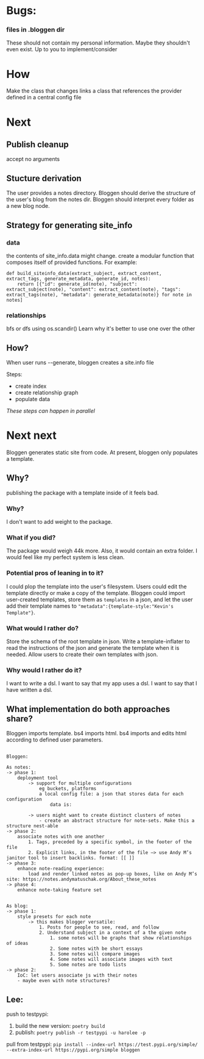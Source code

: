 # Bugs:

### files in .bloggen dir

These should not contain my personal information.
Maybe they shouldn't even exist.
Up to you to implement/consider

# How

Make the class that changes links a class that references the provider defined in a central config file

# Next

## Publish cleanup

accept no arguments

## Stucture derivation

The user provides a notes directory.
Bloggen should derive the structure of the user's blog from the notes dir.
Bloggen should interpret every folder as a new blog node.

## Strategy for generating site_info

### data

the contents of site_info.data might change.
create a modular function that composes itself of provided functions. For example:

```
def build_siteinfo_data(extract_subject, extract_content, extract_tags, generate_metadata, generate_id, notes):
	return [{"id": generate_id(note), "subject": extract_subject(note), "content": extract_content(note), "tags": extract_tags(note), "metadata": generate_metadata(note)} for note in notes]
```

### relationships

bfs or dfs using os.scandir()
Learn why it's better to use one over the other

## How?

When user runs --generate, bloggen creates a site.info file

Steps:

- create index
- create relationship graph
- populate data

_These steps can happen in parallel_

# Next next

Bloggen generates static site from code. At present, bloggen only populates a template.

## Why?

publishing the package with a template inside of it feels bad.

### Why?

I don't want to add weight to the package.

### What if you did?

The package would weigh 44k more. Also, it would contain an extra folder. I would feel like my perfect system is less clean.

### Potential pros of leaning in to it?

I could plop the template into the user's filesystem. Users could edit the template directly or make a copy of the template. Bloggen could import user-created templates, store them as `templates` in a json, and let the user add their template names to `"metadata":{template-style:"Kevin's Template"}`.

### What would I rather do?

Store the schema of the root template in json. Write a template-inflater to read the instructions of the json and generate the template when it is needed. Allow users to create their own templates with json.

### Why would I rather do it?

I want to write a dsl. I want to say that my app uses a dsl. I want to say that I have written a dsl.

## What implementation do both approaches share?

Bloggen imports template. bs4 imports html. bs4 imports and edits html according to defined user parameters.

##

```
Bloggen:

As notes:
-> phase 1:
	deployment tool
		-> support for multiple configurations
			eg buckets, platforms
			a local config file: a json that stores data for each configuration
				data is:

		-> users might want to create distinct clusters of notes
			- create an abstract structure for note-sets. Make this a structure nest-able
-> phase 2:
	associate notes with one another
		1. Tags, preceded by a specific symbol, in the footer of the file
		2. Explicit links, in the footer of the file —> use Andy M’s janitor tool to insert backlinks. format: [[ ]]
-> phase 3:
	enhance note-reading experience:
		load and render linked notes as pop-up boxes, like on Andy M’s site: https://notes.andymatuschak.org/About_these_notes
-> phase 4:
	enhance note-taking feature set


As blog:
-> phase 1:
	style presets for each note
		-> this makes blogger versatile:
			1. Posts for people to see, read, and follow
			2. Understand subject in a context of a the given note
				1. some notes will be graphs that show relationships of ideas
				2. Some notes with be short essays
				3. Some notes will compare images
				4. Some notes will associate images with text
				5. Some notes are todo lists
-> phase 2:
	IoC: let users associate js with their notes
	- maybe even with note structures?
```

## Lee:

push to testpypi:

1. build the new version:
   `poetry build`
2. publish:
   `poetry publish -r testpypi -u harolee -p`

pull from testpypi:
`pip install --index-url https://test.pypi.org/simple/ --extra-index-url https://pypi.org/simple bloggen`
